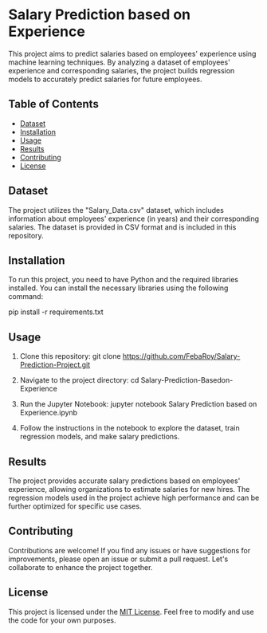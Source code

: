 # Salary Prediction based on Experience

This project aims to predict salaries based on employees' experience using machine learning techniques. By analyzing a dataset of employees' experience and corresponding salaries, the project builds regression models to accurately predict salaries for future employees.

## Table of Contents

- [Dataset](#dataset)
- [Installation](#installation)
- [Usage](#usage)
- [Results](#results)
- [Contributing](#contributing)
- [License](#license)

## Dataset

The project utilizes the "Salary_Data.csv" dataset, which includes information about employees' experience (in years) and their corresponding salaries. The dataset is provided in CSV format and is included in this repository.

## Installation

To run this project, you need to have Python and the required libraries installed. You can install the necessary libraries using the following command:

pip install -r requirements.txt


## Usage

1. Clone this repository: git clone https://github.com/FebaRoy/Salary-Prediction-Project.git

2. Navigate to the project directory: cd Salary-Prediction-Basedon-Experience

3. Run the Jupyter Notebook: jupyter notebook Salary Prediction based on Experience.ipynb

4. Follow the instructions in the notebook to explore the dataset, train regression models, and make salary predictions.

## Results

The project provides accurate salary predictions based on employees' experience, allowing organizations to estimate salaries for new hires. The regression models used in the project achieve high performance and can be further optimized for specific use cases.

## Contributing

Contributions are welcome! If you find any issues or have suggestions for improvements, please open an issue or submit a pull request. Let's collaborate to enhance the project together.

## License

This project is licensed under the [MIT License](LICENSE). Feel free to modify and use the code for your own purposes.

